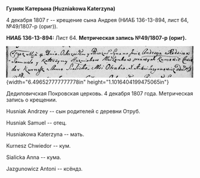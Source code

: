 **Гузняк Катерына (Huzniakowa Katerzyna)**

4 декабря 1807 г -- крещение сына Андрея (НИАБ 136-13-894, лист 64,
№49/1807-р (ориг)).

**НИАБ 136-13-894:** Лист 64. **Метрическая запись №49/1807-р (ориг).**

![](./media/630af35886ebaffa4456b38bc57bc048604d0b6b.png){width="6.496527777777778in"
height="1.1016404199475065in"}

Дедиловичская Покровская церковь. 4 декабря 1807 года. Метрическая
запись о крещении.

Husniak Andrzey -- сын родителей с деревни Отруб.

Husniak Samuel -- отец.

Husniakowa Katerzyna -- мать.

Kurnesz Chwiedor -- кум.

Sialicka Anna -- кума.

Jazgunowicz Antoni -- ксёндз.
